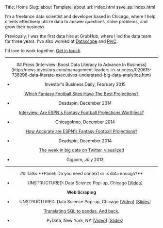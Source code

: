 Title: Home
Slug: about
Template: about
url: index.html
save_as: index.html


I’m a freelance data scientist and developer based in Chicago, where I help clients effectively utilize data to answer questions, solve problems, and grow their business. 

Previously, I was the first data hire at GrubHub, where I led the data team for three years. I’ve also worked at [Datascope](http://datascopeanalytics.com/) and [PwC](http://www.pwc.com/us/en/index.jhtml).

I'd love to work together. [Get in touch](mailto:greg@gregreda.com?subject=Work).

<center>
<hr class="small">
## Press
[Interview: Boost Data Literacy to Advance In Business](http://news.investors.com/management-leaders-in-success/020615-738296-data-literate-executives-understand-big-data-analytics.htm)

- Investor's Business Daily, February 2015

[Which Fantasy Football Sites Have The Best Projections?](http://regressing.deadspin.com/which-fantasy-football-sites-have-the-best-projections-1672790103)

- Deadspin, December 2014

[Interview: Are ESPN's Fantasy Football Projections Worthless?](http://chicagoinno.streetwise.co/2014/12/16/are-espn-fantasy-football-projections-legit-datascope-investigates/)

- ChicagoInno, December 2014

[How Accurate are ESPN's Fantasy Football Projections?](http://regressing.deadspin.com/how-accurate-are-espns-fantasy-football-projections-1669439884)

- Deadspin, December 2014

[The week in big data on Twitter, visualized](https://gigaom.com/2013/07/19/the-week-in-big-data-on-twitter-visualized/)

- Gigaom, July 2013

<hr class="small">
## Talks
**Panel: Do you need context or is data enough?**

- UNSTRUCTURED: Data Science Pop-up, Chicago [[Video](https://youtu.be/jqESE8roAfE)]

**Web Scraping**

- UNSTRUCTURED: Data Science Pop-up, Chicago [[Video](https://youtu.be/L5CA9SKzwrc)] [[Slides](https://github.com/gjreda/datapopup2015chi)]

[Translating SQL to pandas. And back.](http://reda.io/pydata2014nyc)

- PyData, New York, NY [[Video](http://reda.io/pydata2014nyc)] [[Slides](http://reda.io/sql2pandas)]
</center>
